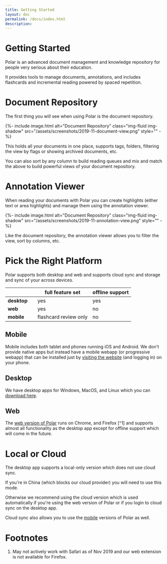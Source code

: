 ```yaml
---
title: Getting Started
layout: doc
permalink: /docs/index.html
description:  
---
```


# Getting Started 

Polar is an advanced document management and knowledge repository for people very serious about their education.

It provides tools to manage documents, annotations, and includes flashcards and incremental reading powered by spaced repetition.

# Document Repository

The first thing you will see when using Polar is the document repository.

<div class="pb-3">
{%- include image.html
            alt="Document Repository"
            class="img-fluid img-shadow"
            src="/assets/screenshots/2019-11-document-view.png"
            style="" -%}
</div>

This holds all your documents in one place, supports tags, folders, filtering the view by flags or showing archived documents, etc.

You can also sort by any column to build reading queues and mix and match the above to build powerful views of your document repository. 

# Annotation Viewer

When reading your documents with Polar you can create highlights (either text or area highlights) and manage them
using the annotation viewer.

<div class="pb-3">
{%- include image.html
            alt="Document Repository"
            class="img-fluid img-shadow"
            src="/assets/screenshots/2019-11-annotation-view.png"
            style="" -%}
</div>

Like the document repository, the annotation viewer allows you to filter the view, sort by columns, etc.

# Pick the Right Platform

Polar supports both desktop and web and supports cloud sync and storage and sync of your across devices.

|                |   |full feature set          | offline support |
|----------------|---|--------------------------|-----------------|
| **desktop**    |   | yes                      | yes             |
| **web**        |   | yes                      | no              |
| **mobile**     |   | flashcard review only    | no              |

## Mobile

Mobile includes both tablet and phones running iOS and Android.  We don't provide native apps but instead have a mobile
webapp (or progressive webapp) that can be installed just by [visiting the website](https://app.getpolarized.io) (and logging in) on your phone.

## Desktop

We have desktop apps for Windows, MacOS, and Linux which you can [download here](https://getpolarized.io/download.html).

## Web

The [web version of Polar](https://app.getpolarized.io) runs on Chrome, and Firefox [^1] and supports almost all functionality as the desktop app except 
for offline support which will come in the future. 

# Local or Cloud

The desktop app supports a local-only version which does not use cloud sync. 

If you're in China (which blocks our cloud provider) you will need to use this mode. 

Otherwise we recommend using the cloud version which is used automatically if you're using the web version of Polar
or if you login to cloud sync on the desktop app.

Cloud sync also allows you to use the [mobile](/docs/mobile.html) versions of Polar as well.

# Footnotes

1. May not actively work with Safari as of Nov 2019 and our web extension is not available for Firefox.
